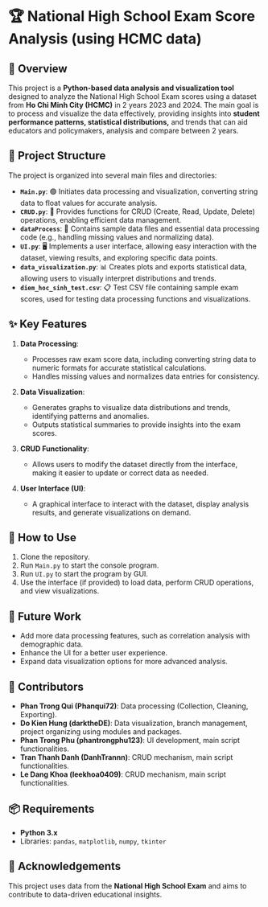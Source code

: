 # 🏆 National High School Exam Score Analysis (using HCMC data)

## 📖 Overview
This project is a **Python-based data analysis and visualization tool** designed to analyze the National High School Exam scores using a dataset from **Ho Chi Minh City (HCMC)** in 2 years 2023 and 2024. The main goal is to process and visualize the data effectively, providing insights into **student performance patterns, statistical distributions,** and trends that can aid educators and policymakers, analysis and compare between 2 years.

## 📁 Project Structure
The project is organized into several main files and directories:

- **`Main.py`**: 🟢 Initiates data processing and visualization, converting string data to float values for accurate analysis.
- **`CRUD.py`**: 🔄 Provides functions for CRUD (Create, Read, Update, Delete) operations, enabling efficient data management.
- **`dataProcess`**: 📂 Contains sample data files and essential data processing code (e.g., handling missing values and normalizing data).
- **`UI.py`**: 🖥 Implements a user interface, allowing easy interaction with the dataset, viewing results, and exploring specific data points.
- **`data_visualization.py`**: 📊 Creates plots and exports statistical data, allowing users to visually interpret distributions and trends.
- **`diem_hoc_sinh_test.csv`**: 📋 Test CSV file containing sample exam scores, used for testing data processing functions and visualizations.

## ✨ Key Features
1. **Data Processing**: 
   - Processes raw exam score data, including converting string data to numeric formats for accurate statistical calculations.
   - Handles missing values and normalizes data entries for consistency.

2. **Data Visualization**: 
   - Generates graphs to visualize data distributions and trends, identifying patterns and anomalies.
   - Outputs statistical summaries to provide insights into the exam scores.

3. **CRUD Functionality**:
   - Allows users to modify the dataset directly from the interface, making it easier to update or correct data as needed.

4. **User Interface (UI)**:
   - A graphical interface to interact with the dataset, display analysis results, and generate visualizations on demand.

## 🚀 How to Use
1. Clone the repository.
2. Run `Main.py` to start the console program.
3. Run `UI.py` to start the program by GUI.
4. Use the interface (if provided) to load data, perform CRUD operations, and view visualizations.

## 🔧 Future Work
- Add more data processing features, such as correlation analysis with demographic data.
- Enhance the UI for a better user experience.
- Expand data visualization options for more advanced analysis.

## 👥 Contributors
- **Phan Trong Qui (Phanqui72)**: Data processing (Collection, Cleaning, Exporting).
- **Do Kien Hung (darktheDE)**: Data visualization, branch management, project organizing using modules and packages.
- **Phan Trong Phu (phantrongphu123)**: UI development, main script functionalities.
- **Tran Thanh Danh (DanhTrannn)**: CRUD mechanism, main script functionalities.
- **Le Dang Khoa (leekhoa0409)**: CRUD mechanism, main script functionalities.

## 📦 Requirements
- **Python 3.x**
- Libraries: `pandas`, `matplotlib`, `numpy`, `tkinter`
## 🙏 Acknowledgements
This project uses data from the **National High School Exam** and aims to contribute to data-driven educational insights.
